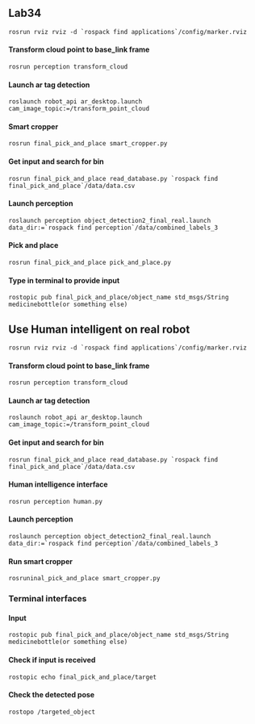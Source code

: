 ## Lab34
```
rosrun rviz rviz -d `rospack find applications`/config/marker.rviz
```
#### Transform cloud point to base_link frame
```
rosrun perception transform_cloud
```
#### Launch ar tag detection
```
roslaunch robot_api ar_desktop.launch cam_image_topic:=/transform_point_cloud
```
#### Smart cropper
```
rosrun final_pick_and_place smart_cropper.py
```
#### Get input and search for bin
```
rosrun final_pick_and_place read_database.py `rospack find final_pick_and_place`/data/data.csv
```
#### Launch perception
```
roslaunch perception object_detection2_final_real.launch data_dir:=`rospack find perception`/data/combined_labels_3
```
#### Pick and place
```
rosrun final_pick_and_place pick_and_place.py
```
#### Type in terminal to provide input
```
rostopic pub final_pick_and_place/object_name std_msgs/String medicinebottle(or something else)
```

## Use Human intelligent on real robot
```
rosrun rviz rviz -d `rospack find applications`/config/marker.rviz
```
#### Transform cloud point to base_link frame
```
rosrun perception transform_cloud
```
#### Launch ar tag detection
```
roslaunch robot_api ar_desktop.launch cam_image_topic:=/transform_point_cloud
```
#### Get input and search for bin
```
rosrun final_pick_and_place read_database.py `rospack find final_pick_and_place`/data/data.csv
```
#### Human intelligence interface
```
rosrun perception human.py
```
#### Launch perception
```
roslaunch perception object_detection2_final_real.launch data_dir:=`rospack find perception`/data/combined_labels_3
```
#### Run smart cropper
```
rosruninal_pick_and_place smart_cropper.py
```
### Terminal interfaces
#### Input
```
rostopic pub final_pick_and_place/object_name std_msgs/String medicinebottle(or something else)
```
#### Check if input is received
```
rostopic echo final_pick_and_place/target
```
#### Check the detected pose
```
rostopo /targeted_object
```
